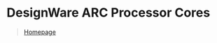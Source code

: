 # DesignWare ARC Processor Cores

>  [Homepage](https://www.synopsys.com/IP/PROCESSORIP/ARCPROCESSORS/Pages/default.aspx)